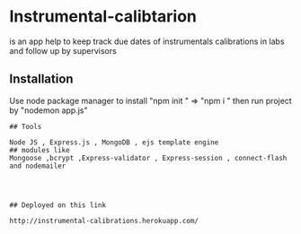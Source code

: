 # Instrumental-calibtarion

is an app help to keep track due dates of instrumentals calibrations in labs and follow up by supervisors

## Installation

Use node package manager to install "npm init " => "npm i "
then run project by "nodemon app.js"


```
## Tools

Node JS , Express.js , MongoDB , ejs template engine
## modules like
Mongoose ,bcrypt ,Express-validator , Express-session , connect-flash and nodemailer




## Deployed on this link

http://instrumental-calibrations.herokuapp.com/
